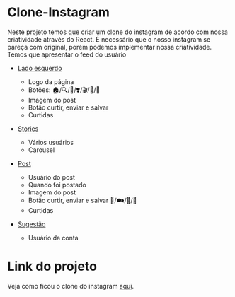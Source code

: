 # Clone-Instagram
Neste projeto temos que criar um clone do instagram de acordo com nossa criatividade através do React. É necessário que o nosso instagram se pareça com original, porém podemos implementar nossa criatividade.
Temos que apresentar o feed do usuário

   * [Lado esquerdo](#como-usar)
      * Logo da página
      * Botões: 🏠/🔍/🧭/❣️/🎬/📝/💬
      * Imagem do post
      * Botão curtir, enviar e salvar
      * Curtidas
                
   * [Stories](#como-usar)
      * Vários usuários
      * Carousel
        
   * [Post](#como-usar)
      * Usuário do post
      * Quando foi postado
      * Imagem do post
      * Botão curtir, enviar e salvar 💓/🗪/📨/🔖 
      * Curtidas
        
   * [Sugestão](#como-usar)
      * Usuário da conta
    

# Link do projeto
Veja como ficou o clone do instagram [aqui](https://clone-instagram-bice.vercel.app/).
